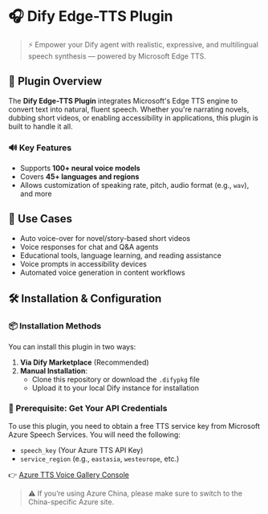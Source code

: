 # 🎧 Dify Edge-TTS Plugin

> ⚡️ Empower your Dify agent with realistic, expressive, and multilingual speech synthesis — powered by Microsoft Edge
> TTS.

## 🚀 Plugin Overview

The **Dify Edge-TTS Plugin** integrates Microsoft's Edge TTS engine to convert text into natural, fluent speech. Whether
you're narrating novels, dubbing short videos, or enabling accessibility in applications, this plugin is built to handle
it all.

### 🔊 Key Features

- Supports **100+ neural voice models**
- Covers **45+ languages and regions**
- Allows customization of speaking rate, pitch, audio format (e.g., `wav`), and more

## 🧩 Use Cases

- Auto voice-over for novel/story-based short videos
- Voice responses for chat and Q&A agents
- Educational tools, language learning, and reading assistance
- Voice prompts in accessibility devices
- Automated voice generation in content workflows

## 🛠 Installation & Configuration

### 📦 Installation Methods

You can install this plugin in two ways:

1. **Via Dify Marketplace** (Recommended)
2. **Manual Installation**:
    - Clone this repository or download the `.difypkg` file
    - Upload it to your local Dify instance for installation

### 🔐 Prerequisite: Get Your API Credentials

To use this plugin, you need to obtain a free TTS service key from Microsoft Azure Speech Services. You will need the
following:

- `speech_key` (Your Azure TTS API Key)
- `service_region` (e.g., `eastasia`, `westeurope`, etc.)

👉 [Azure TTS Voice Gallery Console](https://speech.azure.cn/portal/voicegallery)

> ⚠️ If you’re using Azure China, please make sure to switch to the China-specific Azure site.
